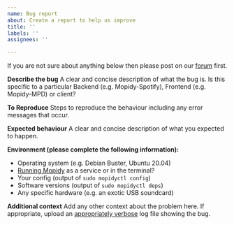 ```yaml
---
name: Bug report
about: Create a report to help us improve
title: ''
labels: ''
assignees: ''

---
```


If you are not sure about anything below then please post on our [forum](https://discourse.mopidy.com/) first.

**Describe the bug**
A clear and concise description of what the bug is. Is this specific to a particular Backend (e.g. Mopidy-Spotify), Frontend (e.g. Mopidy-MPD) or client?

**To Reproduce**
Steps to reproduce the behaviour including any error messages that occur. 

**Expected behaviour**
A clear and concise description of what you expected to happen.

**Environment (please complete the following information):**
- Operating system (e.g. Debian Buster, Ubuntu 20.04)
 - [Running Mopidy](https://docs.mopidy.com/en/latest/running/) as a service or in the terminal?
 - Your config (output of `sudo mopidyctl config`)
 - Software versions (output of `sudo mopidyctl deps`)
 - Any specific hardware (e.g. an exotic USB soundcard)

**Additional context**
Add any other context about the problem here. If appropriate, upload an [appropriately verbose](https://docs.mopidy.com/en/latest/troubleshooting/#debug-logging) log file showing the bug.
